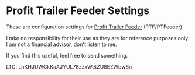 Profit Trailer Feeder Settings
========================
These are configuration settings for [Profit Trailer Feeder](https://github.com/mehtadone/PTFeeder) (PTF/PTFeeder)

I take no responsibility for their use as they are for reference purposes only.  I am not a financial advisor, don't listen to me.

If you find this useful, feel free to send something.

LTC: LhKHJUWCkKaAJYUL78zzxWetZU8EZWbwSn

